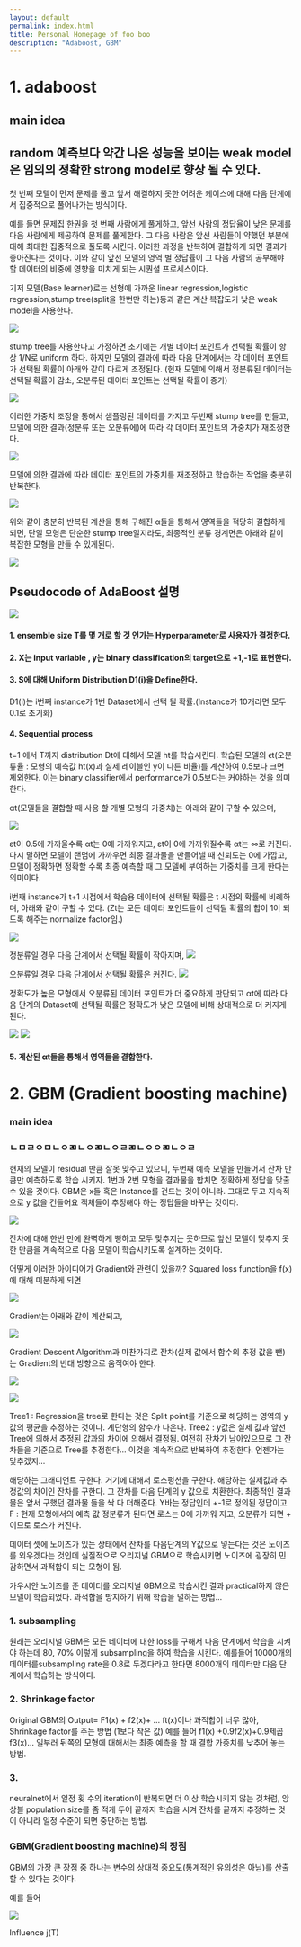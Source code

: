 ```yaml
---
layout: default
permalink: index.html
title: Personal Homepage of foo boo
description: "Adaboost, GBM"
---
```


# 1. adaboost
## main idea
## random 예측보다 약간 나은 성능을 보이는 weak model은 임의의 정확한 strong model로 향상 될 수 있다.

첫 번째 모델이 먼저 문제를 풀고 앞서 해결하지 못한 어려운 케이스에 대해 다음 단계에서 집중적으로 풀어나가는 방식이다.

예를 들면 문제집 한권을 첫 번째 사람에게 풀게하고, 앞선 사람의 정답율이 낮은 문제를 다음 사람에게 제공하여 문제를 풀게한다. 그 다음 사람은 앞선 사람들이 약했던 부분에 대해 최대한 집중적으로 풀도록 시킨다. 이러한 과정을 반복하여 결합하게 되면 결과가 좋아진다는 것이다. 이와 같이 앞선 모델의 영역 별 정답률이 그 다음 사람의 공부해야 할 데이터의 비중에 영향을 미치게 되는 시퀀셜 프로세스이다.

기저 모델(Base learner)로는 선형에 가까운 linear regression,logistic regression,stump tree(split을 한번만 하는)등과 같은 계산 복잡도가 낮은 weak model을 사용한다.

![](http://hosun17.github.io/images/1.bmp)

stump tree를 사용한다고 가정하면
초기에는 개별 데이터 포인트가 선택될 확률이 항상 1/N로 uniform 하다. 하지만 모델의 결과에 따라 다음 단계에서는 각 데이터 포인트가 선택될 확률이 아래와 같이 다르게 조정된다. (현재 모델에 의해서 정분류된 데이터는 선택될 확률이 감소, 오분류된 데이터 포인트는 선택될 확률이 증가)

![](http://hosun17.github.io/images/8.PNG)

이러한 가중치 조정을 통해서 샘플링된 데이터를 가지고 두번째 stump tree를 만들고, 모델에 의한 결과(정분류 또는 오분류에)에 따라 각 데이터 포인트의 가중치가 재조정한다.

![](http://hosun17.github.io/images/9.PNG)

모델에 의한 결과에 따라 데이터 포인트의 가중치를 재조정하고 학습하는 작업을 충분히 반복한다.

![](http://hosun17.github.io/images/10.PNG)

위와 같이 충분히 반복된 계산을 통해 구해진 α들을 통해서 영역들을 적당히 결합하게 되면, 단일 모형은 단순한 stump tree일지라도, 최종적인 분류 경계면은 아래와 같이 복잡한 모형을 만들 수 있게된다.

![](http://hosun17.github.io/images/11.PNG)


## Pseudocode of AdaBoost 설명

![](http://hosun17.github.io/images/2.bmp)

#### 1. ensemble size T를 몇 개로 할 것 인가는 Hyperparameter로 사용자가 결정한다.
#### 2. X는 input variable , y는 binary classification의 target으로 +1,-1로 표현한다.
#### 3. S에 대해 Uniform Distribution D1(i)을 Define한다.
D1(i)는 i번째 instance가 1번 Dataset에서 선택 될 확률.(Instance가 10개라면 모두 0.1로 초기화)
#### 4. Sequential process
t=1 에서 T까지 distribution Dt에 대해서 모델 ht를 학습시킨다. 학습된 모델의 ϵt(오분류율 : 모형의 예측값 ht(x)과 실제 레이블인 y이 다른 비율)를 계산하여 0.5보다 크면 제외한다. 이는 binary classifier에서 performance가 0.5보다는 커야하는 것을 의미한다.

αt(모델들을 결합할 때 사용 할 개별 모형의 가중치)는 아래와 같이 구할 수 있으며,

![](http://hosun17.github.io/images/3.PNG)

εt이 0.5에 가까울수록 αt는 0에 가까워지고, εt이 0에 가까워질수록 αt는 ∞로 커진다. 다시 말하면 모델이 랜덤에 가까우면 최종 결과물을 만들어낼 때 신뢰도는 0에 가깝고, 모델이 정확하면 정확할 수록 최종 예측할 때 그 모델에 부여하는 가중치를 크게 한다는 의미이다.

i번째 instance가 t+1 시점에서 학습용 데이터에 선택될 확률은 t 시점의 확률에 비례하며, 아래와 같이 구할 수 있다.
(Zt는 모든 데이터 포인트들이 선택될 확률의 합이 1이 되도록 해주는 normalize factor임.)

![](http://hosun17.github.io/images/2.PNG)

정분류일 경우 다음 단계에서 선택될 확률이 작아지며,
![](http://hosun17.github.io/images/12.PNG)

오분류일 경우 다음 단계에서 선택될 확률은 커진다.
![](http://hosun17.github.io/images/13.PNG)

정확도가 높은 모형에서 오분류된 데이터 포인트가 더 중요하게 판단되고 αt에 따라 다음 단계의 Dataset에 선택될 확률은 정확도가 낮은 모델에 비해 상대적으로 더 커지게 된다.

![](http://hosun17.github.io/images/3.bmp)
![](http://hosun17.github.io/images/3.bmp)

#### 5. 계산된 αt들을 통해서 영역들을 결합한다.

# 2. GBM (Gradient boosting machine)
### main idea

### ㄴㅁㄹㅇㅁㄴㅇㄻㄴㅇㄻㄴㅇㄹㄻㄴㅇㅇㄻㄴㅇㄹ
현재의 모델이 residual 만큼 잘못 맞주고 있으니, 두번째 예측 모델을 만들어서 잔차 만큼만 예측하도록 학습 시키자. 1번과 2번 모형을 결과물을 합치면 정확하게 정답을 맞출 수 있을 것이다. GBM은 x들 혹은 Instance를 건드는 것이 아니라. 그대로 두고 지속적으로 y 값을 건들어요 객체들이 추정해야 하는 정답들을 바꾸는 것이다. 

![](http://hosun17.github.io/images/foo.png)

잔차에 대해 한번 만에 완벽하게 빵하고 모두 맞추지는 못하므로 앞선 모델이 맞추지 못한 만큼을 계속적으로 다음 모델이 학습시키도록 설계하는 것이다.

어떻게 이러한 아이디어가 Gradient와 관련이 있을까?
Squared loss function을 f(x)에 대해 미분하게 되면

![](http://hosun17.github.io/images/foo.png)

Gradient는 아래와 같이 계산되고,

![](http://hosun17.github.io/images/foo.png)

Gradient Descent Algorithm과 마찬가지로 잔차(실제 값에서 함수의 추정 값을 뺀)는 Gradient의 반대 방향으로 움직여야 한다.

![](http://hosun17.github.io/images/foo.png)

![](http://hosun17.github.io/images/foo.png)

Tree1 : Regression을 tree로 한다는 것은 Split point를 기준으로 해당하는 영역의 y값의 평균을 추정하는 것이다. 계단형의 함수가 나온다. 
Tree2 : y값은 실제 값과 앞선 Tree에 의해서 추정된 값과의 차이에 의해서 결정됨. 여전히 잔차가 남아있으므로 그 잔차들을 기준으로 Tree를 추정한다… 이것을 계속적으로 반복하여 추정한다. 언젠가는 맞추겠지…


해당하는 그래디언트 구한다. 거기에 대해서 로스펑션을 구한다. 해당하는 실제값과 추정값의 차이인 잔차를 구한다.
그 잔차를 다음 단계의 y 값으로 치환한다. 
최종적인 결과물은 앞서 구했던 결과물 들을 싹 다 더해준다. 
Y바는 정답인데 +-1로 정의된 정답이고 F : 현재 모형에서의 예측 값 
정분류가 된다면 로스는 0에 가까워 지고, 오분류가 되면 + 이므로 로스가 커진다.

데이터 셋에 노이즈가 있는 상태에서 잔차를 다음단계의 Y값으로 넣는다는 것은 노이즈를 외우겠다는 것인데 실질적으로 오리지널 GBM으로 학습시키면 노이즈에 굉장히 민감하면서 과적합이 되는 모형이 됨.

가우시안 노이즈를 준 데이터를 오리지널 GBM으로 학습시킨 결과 practical하지 않은 모델이 학습되었다. 
과적합을 방지하기 위해 학습을 덜하는 방법…
### 1. subsampling

원래는 오리지널 GBM은 모든 데이터에 대한 loss를 구해서 다음 단계에서 학습을 시켜야 하는데 80, 70% 이렇게 subsampling을 하여 학습을 시킨다. 예를들어 10000개의 데이터를subsampling rate을 0.8로 두겠다라고 한다면 8000개의 데이터만 다음 단계에서 학습하는 방식이다.  

### 2. Shrinkage factor 

Original GBM의 Output= F1(x) + f2(x)+ … ft(x)이나 과적합이 너무 많아, Shrinkage factor를 주는 방법 (1보다 작은 값)
예를 들어 f1(x) +0.9f2(x)+0.9제곱f3(x)… 일부러 뒤쪽의 모형에 대해서는 최종 예측을 할 때 결합 가중치를 낮추어 놓는 방법.

### 3. 

neuralnet에서 일정 횟 수의 iteration이 반복되면 더 이상 학습시키지 않는 것처럼, 앙상블 population size를 좀 적게 두어 끝까지 학습을 시켜 잔차를 끝까지 추정하는 것이 아니라 일정 수준이 되면 중단하는 방법.


### GBM(Gradient boosting machine)의 장점 

GBM의 가장 큰 장점 중 하나는 변수의 상대적 중요도(통계적인 유의성은 아님)를 산출할 수 있다는 것이다.


예를 들어 


![](http://hosun17.github.io/images/foo.png)

Influence j(T)  








